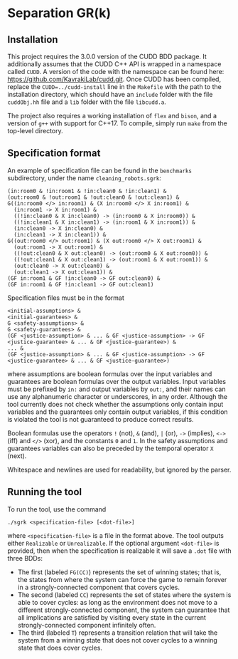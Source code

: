 # Separation GR(k)

## Installation

This project requires the 3.0.0 version of the CUDD BDD package. It additionally assumes that the CUDD C++ API is wrapped in a namespace called ``CUDD``. A version of the code with the namespace can be found here: https://github.com/KavrakiLab/cudd.git. Once CUDD has been compiled, replace the ``CUDD=../cudd-install`` line in the ``Makefile`` with the path to the installation directory, which should have an ``include`` folder with the file ``cuddObj.hh`` file and a ``lib`` folder with the file ``libcudd.a``.

The project also requires a working installation of ``flex`` and ``bison``, and a version of ``g++`` with support for C++17. To compile, simply run ``make`` from the top-level directory.

## Specification format

An example of specification file can be found in the ``benchmarks`` subdirectory, under the name ``cleaning_robots.sgrk``:

```
(in:room0 & !in:room1 & !in:clean0 & !in:clean1) &
(out:room0 & !out:room1 & !out:clean0 & !out:clean1) &
G((in:room0 </> in:room1) & (X in:room0 </> X in:room1) &
  (in:room1 -> X in:room1) &
  ((!in:clean0 & X in:clean0) -> (in:room0 & X in:room0)) &
  ((!in:clean1 & X in:clean1) -> (in:room1 & X in:room1)) &
  (in:clean0 -> X in:clean0) &
  (in:clean1 -> X in:clean1)) &
G((out:room0 </> out:room1) & (X out:room0 </> X out:room1) &
  (out:room1 -> X out:room1) &
  ((!out:clean0 & X out:clean0) -> (out:room0 & X out:room0)) &
  ((!out:clean1 & X out:clean1) -> (out:room1 & X out:room1)) &
  (out:clean0 -> X out:clean0) &
  (out:clean1 -> X out:clean1)) &
(GF in:room1 & GF !in:clean0 -> GF out:clean0) &
(GF in:room1 & GF !in:clean1 -> GF out:clean1)
```

Specification files must be in the format

```
<initial-assumptions> &
<initial-guarantees> &
G <safety-assumptions> &
G <safety-guarantees> &
(GF <justice-assumption> & ... & GF <justice-assumption> -> GF <justice-guarantee> & ... & GF <justice-guarantee>) &
... &
(GF <justice-assumption> & ... & GF <justice-assumption> -> GF <justice-guarantee> & ... & GF <justice-guarantee>)
```

where assumptions are boolean formulas over the input variables and guarantees are boolean formulas over the output variables. Input variables must be prefixed by ``in:`` and output variables by ``out:``, and their names can use any alphanumeric character or underscores, in any order. Although the tool currently does not check whether the assumptions only contain input variables and the guarantees only contain output variables, if this condition is violated the tool is not guaranteed to produce correct results.

Boolean formulas use the operators ``!`` (not), ``&`` (and), ``|`` (or), ``->`` (implies), ``<->`` (iff) and ``</>`` (xor), and the constants ``0`` and ``1``. In the safety assumptions and guarantees variables can also be preceded by the temporal operator ``X`` (next).

Whitespace and newlines are used for readability, but ignored by the parser.

## Running the tool

To run the tool, use the command

```
./sgrk <specification-file> [<dot-file>]
```

where ``<specification-file>`` is a file in the format above. The tool outputs either ``Realizable`` or ``Unrealizable``. If the optional argument ``<dot-file>`` is provided, then when the specification is realizable it will save a ``.dot`` file with three BDDs:

* The first (labeled ``FG(CC)``) represents the set of winning states; that is, the states from where the system can force the game to remain forever in a strongly-connected component that covers cycles.
* The second (labeled ``CC``) represents the set of states where the system is able to cover cycles: as long as the environment does not move to a different strongly-connected component, the system can guarantee that all implications are satisfied by visiting every state in the current strongly-connected component infinitely often.
* The third (labeled ``T``) represents a transition relation that will take the system from a winning state that does not cover cycles to a winning state that does cover cycles.
